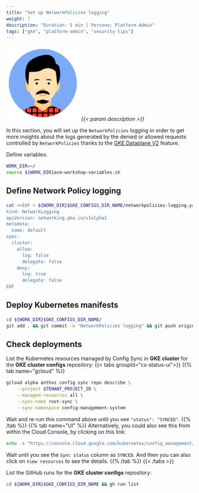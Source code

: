 ```yaml
---
title: "Set up NetworkPolicies logging"
weight: 7
description: "Duration: 5 min | Persona: Platform Admin"
tags: ["gke", "platform-admin", "security-tips"]
---
```

![Platform Admin](/images/platform-admin.png)
_{{< param description >}}_

In this section, you will set up the `NetworkPolicies` logging in order to get more insights about the logs generated by the denied or allowed requests controlled by `NetworkPolicies` thanks to the [GKE Dataplane V2](https://cloud.google.com/kubernetes-engine/docs/how-to/network-policy-logging) feature.

Define variables:
```Bash
WORK_DIR=~/
source ${WORK_DIR}acm-workshop-variables.sh
```

## Define Network Policy logging

```Bash
cat <<EOF > ${WORK_DIR}$GKE_CONFIGS_DIR_NAME/networkpolicies-logging.yaml
kind: NetworkLogging
apiVersion: networking.gke.io/v1alpha1
metadata:
  name: default
spec:
  cluster:
    allow:
      log: false
      delegate: false
    deny:
      log: true
      delegate: false
EOF
```

## Deploy Kubernetes manifests

```Bash
cd ${WORK_DIR}$GKE_CONFIGS_DIR_NAME/
git add . && git commit -m "NetworkPolicies logging" && git push origin main
```

## Check deployments

List the Kubernetes resources managed by Config Sync in **GKE cluster** for the **GKE cluster configs** repository:
{{< tabs groupId="cs-status-ui">}}
{{% tab name="gcloud" %}}
```Bash
gcloud alpha anthos config sync repo describe \
    --project $TENANT_PROJECT_ID \
    --managed-resources all \
    --sync-name root-sync \
    --sync-namespace config-management-system
```
Wait and re-run this command above until you see `"status": "SYNCED"`.
{{% /tab %}}
{{% tab name="UI" %}}
Alternatively, you could also see this from within the Cloud Console, by clicking on this link:
```Bash
echo -e "https://console.cloud.google.com/kubernetes/config_management/status?clusterName=${GKE_NAME}&id=${GKE_NAME}&project=${TENANT_PROJECT_ID}"
```
Wait until you see the `Sync status` column as `SYNCED`. And then you can also click on `View resources` to see the details.
{{% /tab %}}
{{< /tabs >}}

List the GitHub runs for the **GKE cluster configs** repository:
```Bash
cd ${WORK_DIR}$GKE_CONFIGS_DIR_NAME && gh run list
```